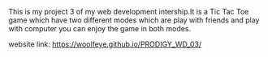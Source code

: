 This is my project 3 of my web development intership.It is a Tic Tac Toe game which have two different modes which are play with friends and play with computer you can enjoy the game in both modes.

website link: https://woolfeye.github.io/PRODIGY_WD_03/
